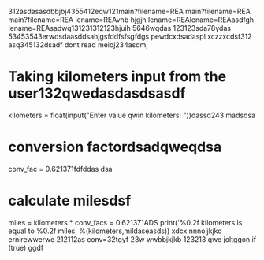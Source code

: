 312asdasasdbbjbj4355412eqw121main?filename=REA
main?filename=REA
main?filename=REA
lename=REAvhb hjgjh
lename=REAlename=REAasdfgh
lename=REAsadwq131231312123hjuih
5646wqdas
123123sda78ydas
53453543erwdsdaasddsahjgsfddfsfsgfdgs
pewdcxdsadaspl
xczzxcdsf312
asq345132dsadf
dont read meioj234asdm,
# Taking kilometers input from the user132qwedasdasdsasdf
kilometers = float(input("Enter value qwin kilometers: "))dassd243
madsdsa
# conversion factordsadqweqdsa
conv_fac = 0.621371fdfddas
dsa
# calculate milesdsf
miles = kilometers * conv_facs = 0.621371ADS
print('%0.2f kilometers is equal to %0.2f miles' %(kilometers,mildaseasds))
xdcx  nnnoljkjko
ernirewwerwe
212112as
conv=32tgyf
23w
wwbbjkjkb
123213
qwe
joltggon if (true)
ggdf
